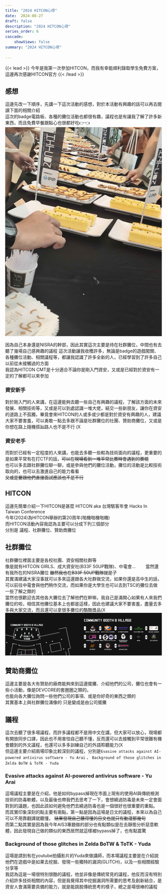 ```yaml
---
title: "2024 HITCON心得"
date:  2024-08-27
draft: false
description: "2024 HITCON心得"
series_order: 6
cascade:
    showViews: false
summary: "2024 HITCON心得"

---
```

{{< lead >}}
今年是我第一次參加HITCON，而我有幸能順利錄取學生免費方案，這邊再次感謝HITCON官方
{{< /lead >}}
## 感想
這邊先改一下順序，先講一下這次活動的感想，對於本活動有興趣的話可以再去閱讀下面的相關介紹  
這次的badge電路板、各種的攤位活動也都很有趣，議程也是有讓我了解了許多新東西，而且免費早餐跟點心也很都好吃👉👈
<img src="pics/snack.jpg"  />

因為自己本身還是NISRA的幹部，因此其實這次主要是待在社群攤位，中間也有去聽了幾場自己感興趣的議程
這次活動讓我收穫許多，無論是badge的遊戲闖關、各種攤位活動、相關議程等，都讓我認識了許多全新的人，已經學習到了許多自己以前從未接觸過的方面  
我認為HITCON CMT是十分適合不論你是剛入門資安，又或是已經對於資安有一定的了解都可以來參加  

### 資安新手
對於剛入門的人來講，在這邊能夠去聽一些自己有興趣的議程，了解該方面的未來發展、相關技術等，又或是可以到處認識一堆大佬，結交一些新朋友，讓你在資安的道路上不孤獨，畢竟會來HITCON的人或多或少都是對於資安有興趣的人，建議大家不要害羞，可以勇敢一點去多跟不論是社群攤位的社團、贊助商攤位，又或是你想在路上隨機搭訕路人也不是不行 (X  
### 資安老手
而對於已經有一定程度的人來講，也能去多聽一些較為技術面向的議程，更重要的是如果平常有在打CTF的話，~~可以在現場看到一堆平常比賽時會遇到的賽棍~~  
也可以多去跟社群攤位聊一聊，或是參與他們的攤位活動，攤位的活動是比較技術取向的，也可以去激進自己的能力看看  
~~又或是要跟他們直接面試應該也不是不行~~


## HITCON
這邊先簡單介紹一下HITCON是甚麼 
HITCON aka 台灣駭客年會 Hacks In Taiwan Conference  
今年(2024)為HITCON舉辦的第20周年(啪機啪機啪機)  
而HITCON活動內容我認為主要可以分成下列三個部分  
分別是 議程、社群攤位、贊助商攤位  

## 社群攤位
社群攤位裡面主要是各校社團、資安相關社群等  
像是就有HITCON GIRLS、成大資安社(B33F 50UP戰隊)、中電會...　　
當然還有我所在的NISRA攤位 ~~雖然我也在B33F 50UP戰隊就是了~~  
其實滿建議大家沒事就可以多來這邊跟各大社群做交流，如果你還是高中生的話，可以前往中電會與他們稍作交流，而如果你是大學生也可以去到TSC的攤位去做一些了解之類的  
當然也很歡迎去其他各大攤位去了解他們在幹嘛，我自己是滿開心如果有人來我們攤位的啦，相信其他攤位基本上也都是這樣，因此也建議大家不要害羞，盡量去多多與大家交流，而且還可以拿很多攤位的酷酷獎品(X  
<img src="pics/community.png"  />

## 贊助商攤位
這邊主要是各大有贊助的廠商能夠來到這邊擺攤、介紹他們的公司，攤位也會有一些小活動，像是DEVCORE的套圈圈之類的。  
也能向各大攤位詢問一些他們公司的事項、或是你好奇的東西之類的  
其實基本上與社群攤位滿像的 只是變成是由公司擺攤



## 議程
這次去聽了很多場議程，而許多議程都不是用中文在講，但大家可以放心，現場都有開放同步口譯，因此也不用害怕自己聽不懂，反而還可以去接觸到平常很難有機會聽到的外文議程，也還可以多多訓練自己的外語聆聽能力(X  
但這邊主要介紹兩場印象比較深刻的議程，分別是`Evasive attacks against AI-powered antivirus software - Yu Arai` 、 `Background of those glitches in Zelda BoTW & ToTK - Yuda`

### Evasive attacks against AI-powered antivirus software - Yu Arai
這場議程主要是在介紹，他是如何bypass掉現在市面上現有的使用AI與傳統檢測技術的防毒軟體，以及最後也帶我們去思考了一下，會想繞過防毒是未來一定會面對到的議題，也因此該如何避免他們去繞過防毒也是一個很好也很重要的重點。  
而其實印象深刻的點主要有兩點，第一點是因為這場是日文的議程，本來以為自己可以不用靠翻譯就聽懂， ~~結果發現自己聽得懂的日文也就只有動漫那幾句~~  
而第二點其實是因為我今年AIS3專題做的部分也有點類似是在去靜態分析惡意軟體，因此發現自己做的類似的東西居然就這樣被bypass掉了，也有點震驚
### Background of those glitches in Zelda BoTW & ToTK - Yuda
這場是請到有在youtube拍攝影片的Yuda來做講師，而本場議程主要是在介紹說他們在遊戲中是如果去挖掘、發現一些獨特的漏洞(GLITCH)，以及一些相關經驗分享等  
我認為這是一場很特別很酷的議程，他並非像是傳統常見的議程，他反而沒有特別介紹許多技術相關的內容，但是我覺得其中挖掘漏洞所需要的思考及創新結合，是資安人會滿需要具備的能力，就是能跳脫傳統思考的樣子，總之是場很棒的議程  
